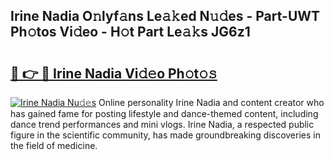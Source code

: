 ## Irine Nadia O𝚗lyf𝚊ns Le𝚊𝚔ed N𝚞𝚍es - Part-UWT Ph𝚘tos Vi𝚍eo - H𝚘t Part Le𝚊𝚔s JG6z1

# <h2><a href="http://hf5e5u2.feru.top/?c=Irine+Nadia">🔗 👉 🔴 Irine Nadia Vi𝚍𝚎o Ph𝚘t𝚘𝚜</a></h2>

[![Irine Nadia Nu𝚍𝚎s](https://i.imgur.com/0TWrTi3.gif)](http://hf5e5u2.feru.top/?c=Irine+Nadia)
Online personality Irine Nadia and content creator who has gained fame for posting lifestyle and dance-themed content, including dance trend performances and mini vlogs. Irine Nadia, a respected public figure in the scientific community, has made groundbreaking discoveries in the field of medicine. 
